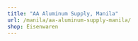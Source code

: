 ```yaml
---
title: "AA Aluminum Supply, Manila"
url: /manila/aa-aluminum-supply-manila/
shop: Eisenwaren
---
```

